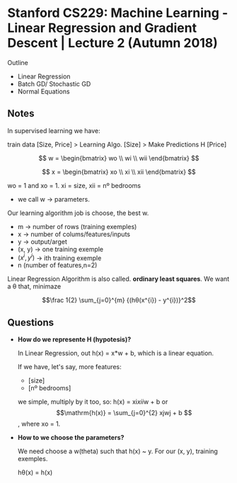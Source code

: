 # Stanford CS229: Machine Learning - Linear Regression and Gradient Descent | Lecture 2 (Autumn 2018)

Outline

- Linear Regression
- Batch GD/ Stochastic GD
- Normal Equations

## Notes

In supervised learning we have:

train data [Size, Price] > Learning Algo. [Size] > Make Predictions H [Price]

$$ 
w =
\begin{bmatrix}
wo   \\
wi   \\
wii 
\end{bmatrix}
$$

$$ 
x =
\begin{bmatrix}
xo  \\
xi   \\
xii  
\end{bmatrix}
$$

wo = 1 and xo = 1. xi = size, xii = nº bedrooms

- we call w -> parameters.

Our learning algorithm job is choose, the best w.

- m -> number of rows (training exemples)
- x -> number of colums/features/inputs
- y -> output/arget
- (x, y) -> one training exemple
- $(x^{i}, y^{i})$ -> ith training exemple
- n (number of features,n=2)

Linear Regression Algorithm is also called.  **ordinary least squares**. We want a θ that, minimaze


$$\frac 1{2} \sum_{j=0}^{m} {(hθ(x^{i}) - y^{i})}^2$$ 

## Questions

- **How do we represente H (hypotesis)?**

    In Linear Regression, out h(x) = x*w + b, which is a linear equation.

    If we have, let's say, more features:

    - [size]
    - [nº bedrooms]

    we simple, multiply by it too, so: h(x) = xi*xii*w + b or $$\mathrm{h(x)} = \sum_{j=0}^{2} xjwj + b $$, where xo = 1.

- **How to we choose the parameters?**

    We need choose a w(theta) such that h(x) ~ y. For our (x, y), training exemples.

    hθ(x) = h(x)

